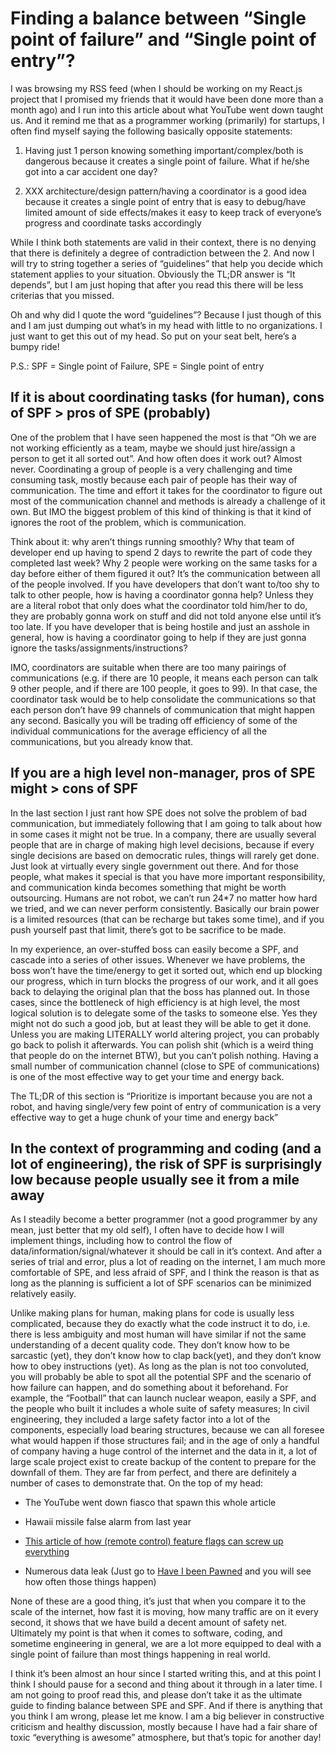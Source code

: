 
# Finding a balance between “Single point of failure” and “Single point of entry”?

I was browsing my RSS feed (when I should be working on my React.js project that I promised my friends that it would have been done more than a month ago) and I run into this article about what YouTube went down taught us. And it remind me that as a programmer working (primarily) for startups, I often find myself saying the following basically opposite statements:

1. Having just 1 person knowing something important/complex/both is dangerous because it creates a single point of failure. What if he/she got into a car accident one day?

1. XXX architecture/design pattern/having a coordinator is a good idea because it creates a single point of entry that is easy to debug/have limited amount of side effects/makes it easy to keep track of everyone’s progress and coordinate tasks accordingly

While I think both statements are valid in their context, there is no denying that there is definitely a degree of contradiction between the 2. And now I will try to string together a series of “guidelines” that help you decide which statement applies to your situation. Obviously the TL;DR answer is “It depends”, but I am just hoping that after you read this there will be less criterias that you missed.

Oh and why did I quote the word “guidelines”? Because I just though of this and I am just dumping out what’s in my head with little to no organizations. I just want to get this out of my head. So put on your seat belt, here’s a bumpy ride!

P.S.: SPF = Single point of Failure, SPE = Single point of entry

## If it is about coordinating tasks (for human), cons of SPF > pros of SPE (probably)

One of the problem that I have seen happened the most is that “Oh we are not working efficiently as a team, maybe we should just hire/assign a person to get it all sorted out”. And how often does it work out? Almost never. Coordinating a group of people is a very challenging and time consuming task, mostly because each pair of people has their way of communication. The time and effort it takes for the coordinator to figure out most of the communication channel and methods is already a challenge of it own. But IMO the biggest problem of this kind of thinking is that it kind of ignores the root of the problem, which is communication.

Think about it: why aren’t things running smoothly? Why that team of developer end up having to spend 2 days to rewrite the part of code they completed last week? Why 2 people were working on the same tasks for a day before either of them figured it out? It’s the communication between all of the people involved. If you have developers that don’t want to/too shy to talk to other people, how is having a coordinator gonna help? Unless they are a literal robot that only does what the coordinator told him/her to do, they are probably gonna work on stuff and did not told anyone else until it’s too late. If you have developer that is being hostile and just an asshole in general, how is having a coordinator going to help if they are just gonna ignore the tasks/assignments/instructions?

IMO, coordinators are suitable when there are too many pairings of communications (e.g. if there are 10 people, it means each person can talk 9 other people, and if there are 100 people, it goes to 99). In that case, the coordinator task would be to help consolidate the communications so that each person don’t have 99 channels of communication that might happen any second. Basically you will be trading off efficiency of some of the individual communications for the average efficiency of all the communications, but you already know that.

## If you are a high level non-manager, pros of SPE might > cons of SPF

In the last section I just rant how SPE does not solve the problem of bad communication, but immediately following that I am going to talk about how in some cases it might not be true. In a company, there are usually several people that are in charge of making high level decisions, because if every single decisions are based on democratic rules, things will rarely get done. Just look at virtually every single government out there. And for those people, what makes it special is that you have more important responsibility, and communication kinda becomes something that might be worth outsourcing. Humans are not robot, we can’t run 24*7 no matter how hard we tried, and we can never perform consistently. Basically our brain power is a limited resources (that can be recharge but takes some time), and if you push yourself past that limit, there’s got to be sacrifice to be made.

In my experience, an over-stuffed boss can easily become a SPF, and cascade into a series of other issues. Whenever we have problems, the boss won’t have the time/energy to get it sorted out, which end up blocking our progress, which in turn blocks the progress of our work, and it all goes back to delaying the original plan that the boss has planned out. In those cases, since the bottleneck of high efficiency is at high level, the most logical solution is to delegate some of the tasks to someone else. Yes they might not do such a good job, but at least they will be able to get it done. Unless you are making LITERALLY world altering project, you can probably go back to polish it afterwards. You can polish shit (which is a weird thing that people do on the internet BTW), but you can’t polish nothing. Having a small number of communication channel (close to SPE of communications) is one of the most effective way to get your time and energy back.

The TL;DR of this section is “Prioritize is important because you are not a robot, and having single/very few point of entry of communication is a very effective way to get a huge chunk of your time and energy back”

## In the context of programming and coding (and a lot of engineering), the risk of SPF is surprisingly low because people usually see it from a mile away

As I steadily become a better programmer (not a good programmer by any mean, just better that my old self), I often have to decide how I will implement things, including how to control the flow of data/information/signal/whatever it should be call in it’s context. And after a series of trial and error, plus a lot of reading on the internet, I am much more comfortable of SPE, and less afraid of SPF, and I think the reason is that as long as the planning is sufficient a lot of SPF scenarios can be minimized relatively easily.

Unlike making plans for human, making plans for code is usually less complicated, because they do exactly what the code instruct it to do, i.e. there is less ambiguity and most human will have similar if not the same understanding of a decent quality code. They don’t know how to be sarcastic (yet), they don’t know how to clap back(yet), and they don’t know how to obey instructions (yet). As long as the plan is not too convoluted, you will probably be able to spot all the potential SPF and the scenario of how failure can happen, and do something about it beforehand. For example, the “Football” that can launch nuclear weapon, easily a SPF, and the people who built it includes a whole suite of safety measures; In civil engineering, they included a large safety factor into a lot of the components, especially load bearing structures, because we can all foresee what would happen if those structures fail; and in the age of only a handful of company having a huge control of the internet and the data in it, a lot of large scale project exist to create backup of the content to prepare for the downfall of them. They are far from perfect, and there are definitely a number of cases to demonstrate that. On the top of my head:

* The YouTube went down fiasco that spawn this whole article

* Hawaii missile false alarm from last year

* [This article of how (remote control) feature flags can screw up everything](https://www.infoq.com/articles/feature-flags-gone-wrong)

* Numerous data leak (Just go to [Have I been Pawned](https://haveibeenpwned.com/) and you will see how often those things happen)

None of these are a good thing, it’s just that when you compare it to the scale of the internet, how fast it is moving, how many traffic are on it every second, it shows that we have build a decent amount of safety net. Ultimately my point is that when it comes to software, coding, and sometime engineering in general, we are a lot more equipped to deal with a single point of failure than most things happening in real world.

I think it’s been almost an hour since I started writing this, and at this point I think I should pause for a second and thing about it through in a later time. I am not going to proof read this, and please don’t take it as the ultimate guide to finding balance between SPE and SPF. And if there is anything that you think I am wrong, please let me know. I am a big believer in constructive criticism and healthy discussion, mostly because I have had a fair share of toxic “everything is awesome” atmosphere, but that’s topic for another day!
